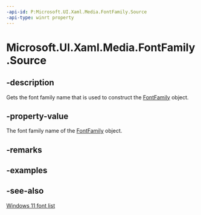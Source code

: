 ```yaml
---
-api-id: P:Microsoft.UI.Xaml.Media.FontFamily.Source
-api-type: winrt property
---
```


<!-- Property syntax
public string Source { get; }
-->

# Microsoft.UI.Xaml.Media.FontFamily.Source

## -description
Gets the font family name that is used to construct the [FontFamily](fontfamily.md) object.

## -property-value
The font family name of the [FontFamily](fontfamily.md) object.

## -remarks

## -examples

## -see-also
[Windows 11 font list](https://learn.microsoft.com/en-us/typography/fonts/windows_11_font_list)
